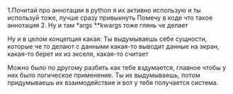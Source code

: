 1.Почитай про аннотации в python я их активно использую и ты используй тоже, лучше сразу привыкнуть
Помечу в коде что такое аннотация
2. Ну и там *args **kwargs тоже глянь че делает

Ну и в целом концепция какая: Ты выдумываешь себе сущности, которые че то делают с 
данными какая-то выводит данные на экран, какая-то берет их из экселя, какая-то считает

Можно было по другому разбить как тебе вздумается, главное чтобы у них было 
логическое применение. Ты их выдумываешь, потом придумываешь их взаимодействие
и вот у тебя получается система. 

